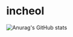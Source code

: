 # incheol
![Anurag's GitHub stats](https://github-readme-stats.vercel.app/api?username=pic1085&show_icons=true&theme=radical)
